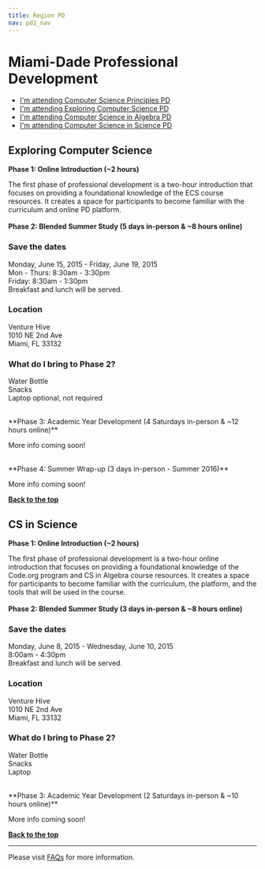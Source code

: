 ```yaml
---
title: Region PD
nav: pd2_nav
---
```

<a id="top"></a>

# Miami-Dade Professional Development

- [I'm attending Computer Science Principles PD](#csp)
- [I'm attending Exploring Computer Science PD](#ecs)
- [I'm attending Computer Science in Algebra PD](#algebra)
- [I'm attending Computer Science in Science PD](#science)

<a id="ecs"></a>

## Exploring Computer Science

**Phase 1: Online Introduction (~2 hours)**

The first phase of professional development is a two-hour introduction that focuses on providing a foundational knowledge of the ECS course resources. It creates a space for participants to become familiar with the curriculum and online PD platform.
</br>
</br>
**Phase 2: Blended Summer Study (5 days in-person & ~8 hours online)**

### Save the dates

Monday, June 15, 2015 - Friday, June 19, 2015
<br/>
Mon - Thurs: 8:30am - 3:30pm
<br />
Friday: 8:30am - 1:30pm
<br/>
Breakfast and lunch will be served. 

### Location

Venture Hive
<br />
1010 NE 2nd Ave
<br />
Miami, FL 33132
<br/>

### What do I bring to Phase 2?
Water Bottle
<br />
Snacks
<br />
Laptop optional, not required

</br>
**Phase 3: Academic Year Development (4 Saturdays in-person & ~12 hours online)**

More info coming soon!

</br>
**Phase 4: Summer Wrap-up (3 days in-person - Summer 2016)**

More info coming soon!

[**Back to the top**](#top)


<a id="science"></a>

## CS in Science

**Phase 1: Online Introduction (~2 hours)**

The first phase of professional development is a two-hour online introduction that focuses on providing a foundational knowledge of the Code.org program and CS in Algebra course resources. It creates a space for participants to become familiar with the curriculum, the platform, and the tools that will be used in the course.
</br>
</br>
**Phase 2: Blended Summer Study (3 days in-person & ~8 hours online)**

### Save the dates

Monday, June 8, 2015 - Wednesday, June 10, 2015
<br/>
8:00am - 4:30pm
<br />
Breakfast and lunch will be served. 

### Location

Venture Hive
<br />
1010 NE 2nd Ave
<br />
Miami, FL 33132
<br />


### What do I bring to Phase 2?
Water Bottle
<br />
Snacks
<br />
Laptop

</br>
**Phase 3: Academic Year Development (2 Saturdays in-person & ~10 hours online)**

More info coming soon!


[**Back to the top**](#top)

----------
Please visit [FAQs](/educate/pd/faq) for more information.

<br />
<br />